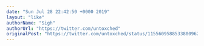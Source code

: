 ```yaml
---
date: "Sun Jul 28 22:42:50 +0000 2019"
layout: "like"
authorName: "Sigh"
authorUrl: "https://twitter.com/untoxched"
originalPost: "https://twitter.com/untoxched/status/1155609588533800962"
---
```

